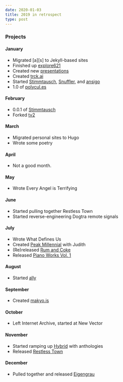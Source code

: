 ```yaml
---
date: 2020-01-03
title: 2019 in retrospect
type: post
---
```


### Projects

#### January

* Migrated \[a\]\[s\] to Jekyll-based sites
* Finished up [explore621](https://explore621.net)
* Created new [presentations](https://presentations.adjectivespecies.com)
* Created [trck.ai](https://trck.ai)
* Started [Stimmtausch](https://stimmtausch.com), [Snuffler](https://snuffler.projects.makyo.io/), and [ansigo](https://ansigo.projects.makyo.io/)
* 1.0 of [polycul.es](https://polycul.es)

#### February

* 0.0.1 of [Stimmtausch](https://stimmtausch.com/2019/02/12/stimmtausch-0.0.1/)
* Forked [tv2](https://tv2.projects.makyo.io)

#### March

* Migrated personal sites to Hugo
* Wrote some poetry

#### April

* Not a good month.

#### May

* Wrote Every Angel is Terrifying

#### June

* Started pulling together Restless Town
* Started reverse-engineering Dogtra remote signals

#### July

* Wrote What Defines Us
* Created [Peak Millennial](https://makyo.github.io/peak-millennial/) with Judith
* (Re)released [Rum and Coke](https://makyo.ink/publications/rum-and-coke)
* Released [Piano Works Vol. 1](https://drab-makyo.bandcamp.com/album/piano-works-vol-1)

#### August

* Started [ally](https://ally.id)

#### September

* Created [makyo.is](https://makyo.is)

#### October

* Left Internet Archive, started at New Vector

#### November

* Started ramping up [Hybrid](https://hybrid.ink) with anthologies
* Released [Restless Town](https://makyo.ink/publications/restless-town)

#### December

* Pulled together and released [Eigengrau](https://makyo.ink/publications/eigengrau)
